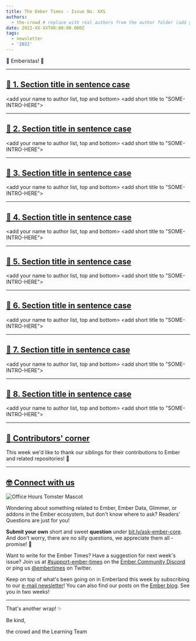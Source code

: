 ```yaml
---
title: The Ember Times - Issue No. XXS
authors:
  - the-crowd # replace with real authors from the author folder (add yourself if you're not there)
date: 2022-XX-XXT00:00:00.000Z
tags:
  - newsletter
  - '2022'
---
```


👋 Emberistas! 🐹

<SOME-INTRO-HERE-TO-KEEP-THEM-SUBSCRIBERS-READING>

---

## [🐹 1. Section title in sentence case](section-url)

<change section title emoji>
<consider adding some bold to your paragraph>
<add the contributor in the post in format "FirstName LastName (@githubUserName)" linked to their GitHub account>
<please include link to external article/repo/etc in paragraph / body text, not just header title above>

<add your name to author list, top and bottom>
<add short title to "SOME-INTRO-HERE">

---

## [🐹 2. Section title in sentence case](section-url)

<change section title emoji>
<consider adding some bold to your paragraph>
<add the contributor in the post in format "FirstName LastName (@githubUserName)" linked to their GitHub account>
<please include link to external article/repo/etc in paragraph / body text, not just header title above>

<add your name to author list, top and bottom>
<add short title to "SOME-INTRO-HERE">

---

## [🐹 3. Section title in sentence case](section-url)

<change section title emoji>
<consider adding some bold to your paragraph>
<add the contributor in the post in format "FirstName LastName (@githubUserName)" linked to their GitHub account>
<please include link to external article/repo/etc in paragraph / body text, not just header title above>

<add your name to author list, top and bottom>
<add short title to "SOME-INTRO-HERE">

---

## [🐹 4. Section title in sentence case](section-url)

<change section title emoji>
<consider adding some bold to your paragraph>
<add the contributor in the post in format "FirstName LastName (@githubUserName)" linked to their GitHub account>
<please include link to external article/repo/etc in paragraph / body text, not just header title above>

<add your name to author list, top and bottom>
<add short title to "SOME-INTRO-HERE">

---

## [🐹 5. Section title in sentence case](section-url)

<change section title emoji>
<consider adding some bold to your paragraph>
<add the contributor in the post in format "FirstName LastName (@githubUserName)" linked to their GitHub account>
<please include link to external article/repo/etc in paragraph / body text, not just header title above>

<add your name to author list, top and bottom>
<add short title to "SOME-INTRO-HERE">

---

## [🐹 6. Section title in sentence case](section-url)

<change section title emoji>
<consider adding some bold to your paragraph>
<add the contributor in the post in format "FirstName LastName (@githubUserName)" linked to their GitHub account>
<please include link to external article/repo/etc in paragraph / body text, not just header title above>

<add your name to author list, top and bottom>
<add short title to "SOME-INTRO-HERE">

---

## [🐹 7. Section title in sentence case](section-url)

<change section title emoji>
<consider adding some bold to your paragraph>
<add the contributor in the post in format "FirstName LastName (@githubUserName)" linked to their GitHub account>
<please include link to external article/repo/etc in paragraph / body text, not just header title above>

<add your name to author list, top and bottom>
<add short title to "SOME-INTRO-HERE">

---

## [🐹 8. Section title in sentence case](section-url)

<change section title emoji>
<consider adding some bold to your paragraph>
<add the contributor in the post in format "FirstName LastName (@githubUserName)" linked to their GitHub account>
<please include link to external article/repo/etc in paragraph / body text, not just header title above>

<add your name to author list, top and bottom>
<add short title to "SOME-INTRO-HERE">

---

## [👏 Contributors' corner](https://guides.emberjs.com/release/contributing/repositories/)

<p>This week we'd like to thank our siblings for their contributions to Ember and related repositories! 💖</p>

---

## [🤓 Connect with us](https://docs.google.com/forms/d/e/1FAIpQLScqu7Lw_9cIkRtAiXKitgkAo4xX_pV1pdCfMJgIr6Py1V-9Og/viewform)

<div class="blog-row">
  <img class="float-right small transparent padded" alt="Office Hours Tomster Mascot" title="Readers' Questions" src="/images/tomsters/officehours.png" />

  <p>Wondering about something related to Ember, Ember Data, Glimmer, or addons in the Ember ecosystem, but don't know where to ask? Readers’ Questions are just for you!</p>

  <p><strong>Submit your own</strong> short and sweet <strong>question</strong> under <a href="https://bit.ly/ask-ember-core" target="rq">bit.ly/ask-ember-core</a>. And don’t worry, there are no silly questions, we appreciate them all - promise! 🤞</p>

  <p>Want to write for the Ember Times? Have a suggestion for next week's issue? Join us at <a href="https://discordapp.com/channels/480462759797063690/485450546887786506">#support-ember-times</a> on the <a href="https://discord.gg/emberjs">Ember Community Discord</a> or ping us <a href="https://twitter.com/embertimes">@embertimes</a> on Twitter.</p>

  <p>Keep on top of what's been going on in Emberland this week by subscribing to our <a href="https://embertimes.substack.com/">e-mail newsletter</a>! You can also find our posts on the <a href="https://blog.emberjs.com/tag/newsletter">Ember blog</a>. See you in two weeks!</p>
</div>

---

That's another wrap! ✨

Be kind,

the crowd and the Learning Team
